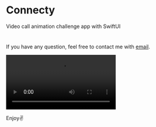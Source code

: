 # Connecty
Video call animation challenge app with SwiftUI
#
If you have any question, feel free to contact me with [email](mailto:Me@AliAghamirbabaei.com).

![Record of app](https://github.com/AliAghamirbabaei/Connecty/blob/main/Record.MP4)

Enjoy✌️
